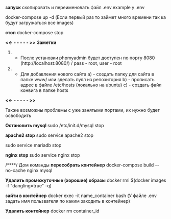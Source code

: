 **запуск** 
скопировать и переименовать файл .env.example у .env

 docker-compose up -d (Если первый раз то займет много времени так ка будут загружаться все images)
 
**стоп**
 docker-compose stop
  
 
**<<-   -    -   -   -   -   >>**
**Заметки**
  1) - После установки phpmyadmin будет доступен по порту 8080 (http://localhost:8080/) / pass - root, user - root
  2) - Для добавления нового сайта 
            a) - создать папку для сайта в папке www/ или зделать пулл из репозитория
            b) - прописать адрес в файле /etc/hosts (локально на ubuntu)
            c) - создать файл конвига в папке hosts
  
**<<-   -    -   -   -   -   >>**
 
 Также возможны проблемы с уже занятыми портами, их нужно будет освободить 
 
 **Остановить  mysql**
 sudo /etc/init.d/mysql stop
 
 **apache2 stop**
 sudo service apache2 stop
 
 sudo service mariadb stop
 
 **nginx stop**
 sudo service nginx stop

/****/
Дом команды
**пересобрать контейнер**
docker-compose build --no-cache nginx mysql

**Удалить  промежуточные (хорошие) образы**
docker rmi $(docker images -f "dangling=true" -q)

**зайти в контейнер**
docker exec -it name_container bash (У файле .env задать имя пользвателя по каким заходить в контейнер)

**Удалить контейнер**
docker rm container_id


